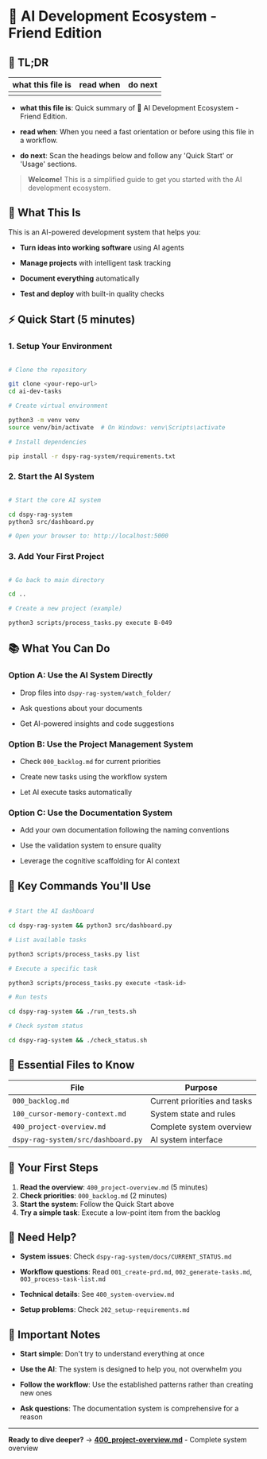 # 🚀 AI Development Ecosystem - Friend Edition

<a id="tldr"></a>

## 🔎 TL;DR

| what this file is | read when | do next |
|---|---|---|
|  |  |  |

- **what this file is**: Quick summary of 🚀 AI Development Ecosystem - Friend Edition.

- **read when**: When you need a fast orientation or before using this file in a workflow.

- **do next**: Scan the headings below and follow any 'Quick Start' or 'Usage' sections.


> **Welcome!** This is a simplified guide to get you started with the AI development ecosystem.

## 🎯 **What This Is**

This is an AI-powered development system that helps you:

- **Turn ideas into working software** using AI agents

- **Manage projects** with intelligent task tracking

- **Document everything** automatically

- **Test and deploy** with built-in quality checks

## ⚡ **Quick Start (5 minutes)**

### **1. Setup Your Environment**

```bash

# Clone the repository

git clone <your-repo-url>
cd ai-dev-tasks

# Create virtual environment

python3 -m venv venv
source venv/bin/activate  # On Windows: venv\Scripts\activate

# Install dependencies

pip install -r dspy-rag-system/requirements.txt

```

### **2. Start the AI System**

```bash

# Start the core AI system

cd dspy-rag-system
python3 src/dashboard.py

# Open your browser to: http://localhost:5000

```

### **3. Add Your First Project**

```bash

# Go back to main directory

cd ..

# Create a new project (example)

python3 scripts/process_tasks.py execute B-049

```

## 📚 **What You Can Do**

### **Option A: Use the AI System Directly**

- Drop files into `dspy-rag-system/watch_folder/`

- Ask questions about your documents

- Get AI-powered insights and code suggestions

### **Option B: Use the Project Management System**

- Check `000_backlog.md` for current priorities

- Create new tasks using the workflow system

- Let AI execute tasks automatically

### **Option C: Use the Documentation System**

- Add your own documentation following the naming conventions

- Use the validation system to ensure quality

- Leverage the cognitive scaffolding for AI context

## 🔧 **Key Commands You'll Use**

```bash

# Start the AI dashboard

cd dspy-rag-system && python3 src/dashboard.py

# List available tasks

python3 scripts/process_tasks.py list

# Execute a specific task

python3 scripts/process_tasks.py execute <task-id>

# Run tests

cd dspy-rag-system && ./run_tests.sh

# Check system status

cd dspy-rag-system && ./check_status.sh

```

## 📖 **Essential Files to Know**

| File | Purpose |
|------|---------|
| `000_backlog.md` | Current priorities and tasks |
| `100_cursor-memory-context.md` | System state and rules |
| `400_project-overview.md` | Complete system overview |
| `dspy-rag-system/src/dashboard.py` | AI system interface |

## 🎯 **Your First Steps**

1. **Read the overview**: `400_project-overview.md` (5 minutes)
2. **Check priorities**: `000_backlog.md` (2 minutes)
3. **Start the system**: Follow the Quick Start above
4. **Try a simple task**: Execute a low-point item from the backlog

## 🤔 **Need Help?**

- **System issues**: Check `dspy-rag-system/docs/CURRENT_STATUS.md`

- **Workflow questions**: Read `001_create-prd.md`, `002_generate-tasks.md`, `003_process-task-list.md`

- **Technical details**: See `400_system-overview.md`

- **Setup problems**: Check `202_setup-requirements.md`

## 🚨 **Important Notes**

- **Start simple**: Don't try to understand everything at once

- **Use the AI**: The system is designed to help you, not overwhelm you

- **Follow the workflow**: Use the established patterns rather than creating new ones

- **Ask questions**: The documentation system is comprehensive for a reason

---

**Ready to dive deeper?** → **[400_project-overview.md](400_project-overview.md)** - Complete system overview